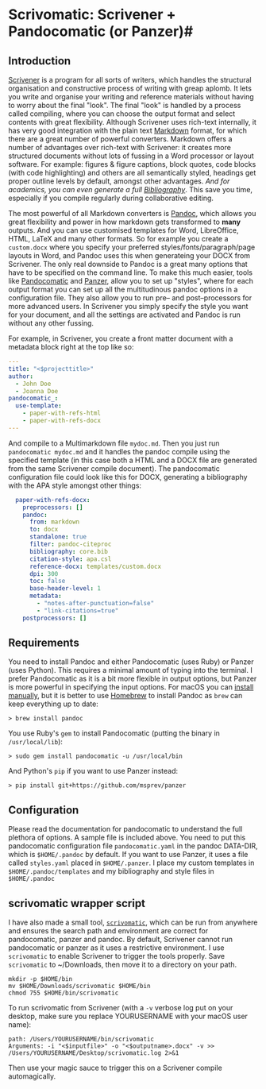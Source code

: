 # Scrivomatic: Scrivener + Pandocomatic (or Panzer)#

## Introduction ##

[Scrivener](http://literatureandlatte.com) is a program for all sorts of writers, which handles the structural organisation and constructive process of writing with greap aplomb. It lets you write and organise your writing and reference materials without having to worry about the final "look". The final "look" is handled by a process called compiling, where you can choose the output format and select contents with great flexibility. Although Scrivener uses rich-text internally, it has very good integration with the plain text [Markdown](https://en.wikipedia.org/wiki/Markdown) format, for which there are a great number of powerful converters. Markdown offers a number of advantages over rich-text with Scrivener: it creates more structured documents without lots of fussing in a Word processor or layout software. For example: figures & figure captions, block quotes, code blocks (with code highlighting) and others are all semantically styled, headings get proper outline levels by default, amongst other advantages. *And for academics, you can even generate a full [Bibliography](http://pandoc.org/MANUAL.html#citations)*. This save you time, especially if you compile regularly during collaborative editing.

The most powerful of all Markdown converters is [Pandoc](http://pandoc.org/index.html), which allows you great flexibility and power in how markdown gets transformed to **many** outputs. And you can use customised templates for Word, LibreOffice, HTML, LaTeX and many other formats. So for example you create a `custom.docx` where you specify your preferred styles/fonts/paragraph/page layouts in Word, and Pandoc uses this when generateing your DOCX from Scrivener. The only real downside to Pandoc is a great many options that have to be specified on the command line. To make this much easier, tools like [Pandocomatic](https://heerdebeer.org/Software/markdown/pandocomatic/) and [Panzer](https://github.com/msprev/panzer), allow you to set up "styles", where for each output format you can set up all the multitudinous pandoc options in a configuration file. They also allow you to run pre– and post–processors for more advanced users. In Scrivener you simply specify the style you want for your document, and all the settings are activated and Pandoc is run without any other fussing. 

For example, in Scrivener, you create a front matter document with a metadata block right at the top like so:

```yaml
---
title: "<$projecttitle>"
author:
  - John Doe
  - Joanna Doe
pandocomatic_:
  use-template:
    - paper-with-refs-html
    - paper-with-refs-docx
---

```

And compile to a Multimarkdown file `mydoc.md`. Then you just run `pandocomatic mydoc.md` and it handles the pandoc compile using the specified template (in this case both a HTML and a DOCX file are generated from the same Scrivener compile document). The pandocomatic configuration file could look like this for DOCX, generating a bibliography with the APA style amongst other things:

```yaml
  paper-with-refs-docx:
    preprocessors: []
    pandoc:
      from: markdown
      to: docx
      standalone: true
      filter: pandoc-citeproc
      bibliography: core.bib
      citation-style: apa.csl
      reference-docx: templates/custom.docx
      dpi: 300
      toc: false
      base-header-level: 1
      metadata: 
        - "notes-after-punctuation=false"  
        - "link-citations=true"
    postprocessors: []
```

## Requirements ##
You need to install Pandoc and either Pandocomatic (uses Ruby) or Panzer (uses Python). This requires a minimal amount of typing into the terminal. I prefer Pandocomatic as it is a bit more flexible in output options, but Panzer is more powerful in specifying the input options. For macOS you can [install manually](http://pandoc.org/installing.html), but it is better to use [Homebrew](https://brew.sh/) to install Pandoc as `brew` can keep everything up to date:

```shell
> brew install pandoc
```

You use Ruby's `gem` to install Pandocomatic (putting the binary in `/usr/local/lib`):

```shell
> sudo gem install pandocomatic -u /usr/local/bin
```

And Python's `pip` if you want to use Panzer instead:

```shell
> pip install git+https://github.com/msprev/panzer
```

## Configuration ##
Please read the documentation for pandocomatic to understand the full plethora of options. A sample file is included above. You need to put this pandocomatic configuration file `pandocomatic.yaml` in the pandoc DATA-DIR, which is `$HOME/.pandoc` by default. If you want to use Panzer, it uses a file called `styles.yaml` placed in `$HOME/.panzer`. I place my custom templates in `$HOME/.pandoc/templates` and my bibliography and style files in `$HOME/.pandoc`

## scrivomatic wrapper script ##
I have also made a small tool, [`scrivomatic`](https://github.com/iandol/scrivomatic/raw/master/scrivomatic), which can be run from anywhere and ensures the search path and environment are correct for pandocomatic, panzer and pandoc. By default, Scrivener cannot run pandocomatic or panzer as it uses a restrictive environment. I use `scrivomatic` to enable Scrivener to trigger the tools properly. Save `scrivomatic` to ~/Downloads, then move it to a directory on your path. 

```shell
mkdir -p $HOME/bin
mv $HOME/Downloads/scrivomatic $HOME/bin
chmod 755 $HOME/bin/scrivomatic
```

To run scrivomatic from Scrivener (with a `-v` verbose log put on your desktop, make sure you replace YOURUSERNAME with your macOS user name):

```
path: /Users/YOURUSERNAME/bin/scrivomatic
Arguments: -i "<$inputfile>" -o "<$outputname>.docx" -v >> /Users/YOURUSERNAME/Desktop/scrivomatic.log 2>&1 
```

Then use your magic sauce to trigger this on a Scrivener compile automagically.
